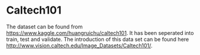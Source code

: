 # Caltech101

The dataset can be found from https://www.kaggle.com/huangruichu/caltech101. It has been seperated into train, test and validate.
The introduction of this data set can be found here http://www.vision.caltech.edu/Image_Datasets/Caltech101/.
